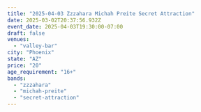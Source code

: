 ```yaml
---
title: "2025-04-03 Zzzahara Michah Preite Secret Attraction"
date: 2025-03-02T20:37:56.932Z
event_date: 2025-04-03T19:30:00-07:00
draft: false
venues:
  - "valley-bar"
city: "Phoenix"
state: "AZ"
price: "20"
age_requirement: "16+"
bands:
  - "zzzahara"
  - "michah-preite"
  - "secret-attraction"
---
```

